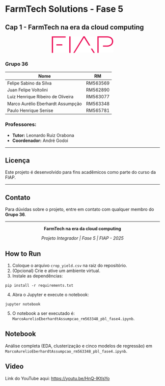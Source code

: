 # FarmTech Solutions - Fase 5
## Cap 1 - FarmTech na era da cloud computing

<p align="center">
  <img src="imagens/logo-fiap.png" alt="FIAP Logo" width="200"/>
</p>

### **Grupo 36**

| Nome | RM |
|------|-----|
| Felipe Sabino da Silva | RM563569 |
| Juan Felipe Voltolini | RM562890  |
| Luiz Henrique Ribeiro de Oliveira | RM563077 |
| Marco Aurélio Eberhardt Assumpção | RM563348 |
| Paulo Henrique Senise | RM565781 |

### **Professores:**
- **Tutor:** Leonardo Ruiz Orabona
- **Coordenador:** André Godoi

---



## **Licença**

Este projeto é desenvolvido para fins acadêmicos como parte do curso da FIAP.

---

## **Contato**

Para dúvidas sobre o projeto, entre em contato com qualquer membro do **Grupo 36**.

---

<p align="center">
  <strong>FarmTech na era da cloud computing </strong>
</p>

<p align="center">
  <i>Projeto Integrador | Fase 5 | FIAP - 2025</i>
</p>

## **How to Run**

1. Coloque o arquivo `crop_yield.csv` na raiz do repositório.
2. (Opcional) Crie e ative um ambiente virtual.
3. Instale as dependências:

```
pip install -r requirements.txt
```

4. Abra o Jupyter e execute o notebook:

```
jupyter notebook
```

5. O notebook a ser executado é: `MarcoAurelioEberhardtAssumpcao_rm563348_pbl_fase4.ipynb`.

## **Notebook**

Análise completa (EDA, clusterização e cinco modelos de regressão) em `MarcoAurelioEberhardtAssumpcao_rm563348_pbl_fase4.ipynb`.

## **Video**

Link do YouTube aqui: <https://youtu.be/HnQ-IKtIsYo>

